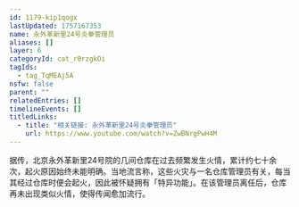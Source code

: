 ```yaml
---
id: 1179-kip1qogx
lastUpdated: 1757167353
name: 永外革新里24号炎拳管理员
aliases: []
layer: 6
categoryId: cat_r0rzgkOi
tagIds:
  - tag_TqMEAj5A
nsfw: false
parent: ""
relatedEntries: []
timelineEvents: []
titledLinks:
  - title: "相关链接: 永外革新里24号炎拳管理员"
    url: https://www.youtube.com/watch?v=ZwBNrgPwH4M
---
```


据传，北京永外革新里24号院的几间仓库在过去频繁发生火情，累计约七十余次，起火原因始终未能明确。当地流言称，这些火灾与一名仓库管理员有关，每当其经过仓库时便会起火，因此被怀疑拥有「特异功能」。在该管理员离任后，仓库再未出现类似火情，使得传闻愈加流行。